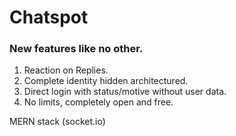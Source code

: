 # Chatspot
### New features like no other.
1. Reaction on Replies.
2. Complete identity hidden architectured. 
3. Direct login with status/motive without user data.
4. No limits, completely open and free.

MERN stack (socket.io)
